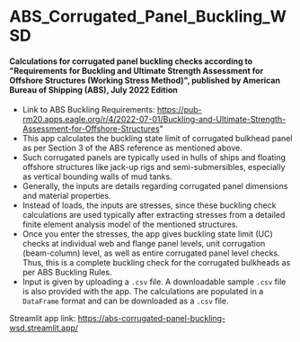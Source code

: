 # ABS_Corrugated_Panel_Buckling_WSD

#### Calculations for corrugated panel buckling checks according to "Requirements for Buckling and Ultimate Strength Assessment for Offshore Structures (Working Stress Method)", published by American Bureau of Shipping (ABS), July 2022 Edition

* Link to ABS Buckling Requirements: https://pub-rm20.apps.eagle.org/r/4/2022-07-01/Buckling-and-Ultimate-Strength-Assessment-for-Offshore-Structures"
* This app calculates the buckling state limit of corrugated bulkhead panel as per Section 3 of the ABS reference as mentioned above.
* Such corrugated panels are typically used in hulls of ships and floating offshore structures like jack-up rigs and semi-submersibles, especially as vertical bounding walls of mud tanks.
* Generally, the inputs are details regarding corrugated panel dimensions and material properties.
* Instead of loads, the inputs are stresses, since these buckling check calculations are used typically after extracting stresses from a detailed finite element analysis model of the mentioned structures.
* Once you enter the stresses, the app gives buckling state limit (UC) checks at individual web and flange panel levels, unit corrugation (beam-column) level, as well as entire corrugated panel level checks. Thus, this is a complete buckling check for the corrugated bulkheads as per ABS Buckling Rules.
* Input is given by uploading a `.csv` file. A downloadable sample `.csv` file is also provided with the app. The calculations are populated in a `DataFrame` format and can be downloaded as a `.csv` file.


Streamlit app link: https://abs-corrugated-panel-buckling-wsd.streamlit.app/